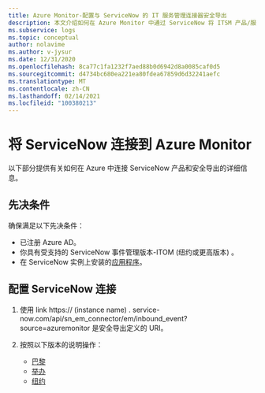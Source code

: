 ```yaml
---
title: Azure Monitor-配置与 ServiceNow 的 IT 服务管理连接器安全导出
description: 本文介绍如何在 Azure Monitor 中通过 ServiceNow 将 ITSM 产品/服务连接到安全导出。
ms.subservice: logs
ms.topic: conceptual
author: nolavime
ms.author: v-jysur
ms.date: 12/31/2020
ms.openlocfilehash: 8ca77c1fa1232f7aed88b0d6942d8a0085caf0d5
ms.sourcegitcommit: d4734bc680ea221ea80fdea67859d6d32241aefc
ms.translationtype: MT
ms.contentlocale: zh-CN
ms.lasthandoff: 02/14/2021
ms.locfileid: "100380213"
---
```

# <a name="connect-servicenow-to-azure-monitor"></a>将 ServiceNow 连接到 Azure Monitor

以下部分提供有关如何在 Azure 中连接 ServiceNow 产品和安全导出的详细信息。

## <a name="prerequisites"></a>先决条件

确保满足以下先决条件：

* 已注册 Azure AD。
* 你具有受支持的 ServiceNow 事件管理版本-ITOM (纽约或更高版本) 。
* 在 ServiceNow 实例上安装的[应用程序](https://store.servicenow.com/sn_appstore_store.do#!/store/application/ac4c9c57dbb1d090561b186c1396191a/1.2.0?referer=%2Fstore%2Fsearch%3Flistingtype%3Dallintegrations%25253Bancillary_app%25253Bcertified_apps%25253Bcontent%25253Bindustry_solution%25253Boem%25253Butility%26q%3Devent%2520management%2520connectors&sl=sh)。

## <a name="configure-the-servicenow-connection"></a>配置 ServiceNow 连接

1. 使用 link https:// (instance name) . service-now.com/api/sn_em_connector/em/inbound_event?source=azuremonitor 是安全导出定义的 URI。

2. 按照以下版本的说明操作：
   * [巴黎](https://docs.servicenow.com/bundle/paris-it-operations-management/page/product/event-management/task/azure-events-authentication.html)
   * [举办](https://docs.servicenow.com/bundle/orlando-it-operations-management/page/product/event-management/task/azure-events-authentication.html)
   * [纽约](https://docs.servicenow.com/bundle/newyork-it-operations-management/page/product/event-management/task/azure-events-authentication.html)
